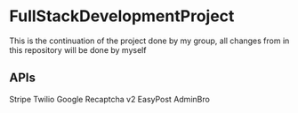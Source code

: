 # FullStackDevelopmentProject

This is the continuation of the project done by my group, all changes from in this repository will be done by myself


## APIs

Stripe
Twilio
Google Recaptcha v2
EasyPost
AdminBro
